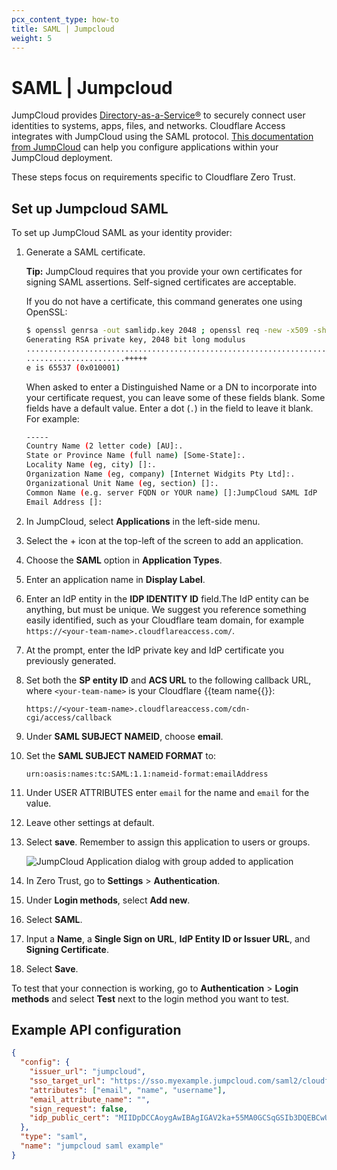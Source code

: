 ```yaml
---
pcx_content_type: how-to
title: SAML | Jumpcloud
weight: 5
---
```


# SAML | Jumpcloud

JumpCloud provides [Directory-as-a-Service®](https://jumpcloud.com/daas-product/) to securely connect user identities to systems, apps, files, and networks. Cloudflare Access integrates with JumpCloud using the SAML protocol. [This documentation from JumpCloud](https://support.jumpcloud.com/s/article/getting-started-applications-saml-sso2) can help you configure applications within your JumpCloud deployment.

These steps focus on requirements specific to Cloudflare Zero Trust.

## Set up Jumpcloud SAML

To set up JumpCloud SAML as your identity provider:

1. Generate a SAML certificate.

    **Tip:** JumpCloud requires that you provide your own certificates for signing SAML assertions. Self-signed certificates are acceptable.

    If you do not have a certificate, this command generates one using OpenSSL:

    ```sh
    $ openssl genrsa -out samlidp.key 2048 ; openssl req -new -x509 -sha256 -key samlidp.key -out samlidp.crt -days 1095
    Generating RSA private key, 2048 bit long modulus
    .................................................................................+++++
    ......................+++++
    e is 65537 (0x010001)
    ```

    When asked to enter a Distinguished Name or a DN to incorporate into your certificate request, you can leave some of these fields blank. Some fields have a default value. Enter a dot (`.`) in the field to leave it blank. For example:

    ```bash
    -----
    Country Name (2 letter code) [AU]:.
    State or Province Name (full name) [Some-State]:.
    Locality Name (eg, city) []:.
    Organization Name (eg, company) [Internet Widgits Pty Ltd]:.
    Organizational Unit Name (eg, section) []:.
    Common Name (e.g. server FQDN or YOUR name) []:JumpCloud SAML IdP
    Email Address []:
    ```

1. In JumpCloud, select **Applications** in the left-side menu.

1. Select the + icon at the top-left of the screen to add an application.

1. Choose the **SAML** option in **Application Types**.

1. Enter an application name in **Display Label**.

1. Enter an IdP entity in the **IDP IDENTITY ID** field.The IdP entity can be anything, but must be unique. We suggest you reference something easily identified, such as your Cloudflare team domain, for example `https://<your-team-name>.cloudflareaccess.com/`.

1. At the prompt, enter the IdP private key and IdP certificate you previously generated.

1. Set both the **SP entity ID** and **ACS URL** to the following callback URL, where `<your-team-name>` is your Cloudflare {{<glossary-tooltip term_id="team-name">team name{{</glossary-tooltip>}}:

    ```text
    https://<your-team-name>.cloudflareaccess.com/cdn-cgi/access/callback
    ```

1. Under **SAML SUBJECT NAMEID**, choose **email**.

1. Set the **SAML SUBJECT NAMEID FORMAT** to:

    ```text
    urn:oasis:names:tc:SAML:1.1:nameid-format:emailAddress
    ```

1. Under USER ATTRIBUTES enter `email` for the name and `email` for the value.

1. Leave other settings at default.

1. Select **save**. Remember to assign this application to users or groups.

    ![JumpCloud Application dialog with group added to application](/images/cloudflare-one/identity/jumpcloud/jumpcloud-saml-2.png)

1. In Zero Trust, go to **Settings** > **Authentication**.

1. Under **Login methods**, select **Add new**.

1. Select **SAML**.

1. Input a **Name**, a **Single Sign on URL**, **IdP Entity ID or Issuer URL**, and **Signing Certificate**.

1. Select **Save**.

To test that your connection is working, go to **Authentication** > **Login methods** and select **Test** next to the login method you want to test.

## Example API configuration

```json
{
  "config": {
    "issuer_url": "jumpcloud",
    "sso_target_url": "https://sso.myexample.jumpcloud.com/saml2/cloudflareaccess",
    "attributes": ["email", "name", "username"],
    "email_attribute_name": "",
    "sign_request": false,
    "idp_public_cert": "MIIDpDCCAoygAwIBAgIGAV2ka+55MA0GCSqGSIb3DQEBCwUAMIGSMQswCQYDVQQGEwJVUzETMBEG\nA1UEC.....GF/Q2/MHadws97cZg\nuTnQyuOqPuHbnN83d/2l1NSYKCbHt24o"
  },
  "type": "saml",
  "name": "jumpcloud saml example"
}
```
